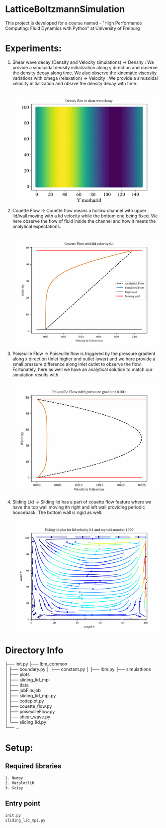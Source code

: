 # LatticeBoltzmannSimulation
This project is developed for a course named - "High Performance Computing: Fluid Dynamics with Python" at University of Freiburg



# Experiments:
1. Shear wave decay (Density and Velocity simulations)
    -> Density : We provide a sinusoidal density initialization along y direction and observe the density decay along time. We also observe the kinematic viscosity variations with omega (relaxation)
    -> Velocity : We provide a sinusoidal velocity initialization and obsrve the density decay with time.
    
    ![Shear wave decay - Density flow](results/Density_animation.gif) 
2. Couette Flow
    -> Couette flow means a hollow channel with upper lid/wall moving with a lid velocity while the bottom one being fixed. We here observe the flow of fluid inside the channel and how it meets the analytical expectations. 
    
    ![Couette flow](results/Couette_animation.gif)
3. Poiseuille Flow
    -> Poiseuille flow is triggered by the pressure gradient along x direction (Inlet higher and outlet lower) and we here provide a small pressure difference along inlet outlet to observe the flow. Fortunately, here as well we have an analytical solution to match our simulation results with. 
    
    ![Poiseuille flow](results/Poiseuille_animation.gif)
4. Sliding Lid
    -> Sliding lid has a part of couette flow feature where we have the top wall moving ith right and left wall providing periodic bouceback. The bottom wall is rigid as well. 
    
    ![Sliding lid](results/Karman_vortex_animation.gif)


# Directory Info

├── init.py
├── lbm_common                      
│   ├── boundary.py 
│   ├── constant.py 
│   ├── lbm.py 
├── simulattions                    
│   ├── plots                       
│   ├── sliding_lid_mpi             
│       ├── data                    
│       ├── jobFile.job             
│       ├── sliding_lid_mpi.py      
│   ├── codeplot.py                 
│   ├── couette_flow.py             
│   ├── poiseuilleFlow.py           
│   ├── shear_wave.py               
│   └── sliding_lid.py              
└── ...

# Setup:
## Required libraries
    1. Numpy
    2. Matplotlib
    3. Scipy

## Entry point
    init.py                         
    sliding_lid_mpi.py                         

